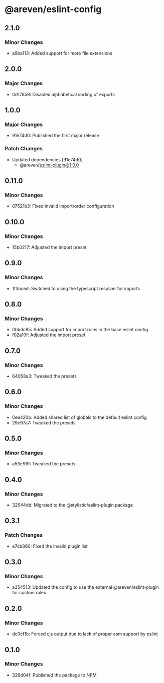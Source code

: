 # @areven/eslint-config

## 2.1.0

### Minor Changes

- a9ba113: Added support for more file extensions

## 2.0.0

### Major Changes

- 0d17859: Disabled alphabetical sorting of exports

## 1.0.0

### Major Changes

- 91e74d0: Published the first major release

### Patch Changes

- Updated dependencies [91e74d0]
  - @areven/eslint-plugin@1.0.0

## 0.11.0

### Minor Changes

- 07521b3: Fixed invalid import/order configuration

## 0.10.0

### Minor Changes

- 15b0217: Adjusted the import preset

## 0.9.0

### Minor Changes

- 1f3aced: Switched to using the typescript resolver for imports

## 0.8.0

### Minor Changes

- 0bbdc85: Added support for import rules in the base eslint config
- f02a10f: Adjusted the import preset

## 0.7.0

### Minor Changes

- 64058a3: Tweaked the presets

## 0.6.0

### Minor Changes

- 0ea420b: Added shared list of globals to the default eslint config
- 29c97a7: Tweaked the presets

## 0.5.0

### Minor Changes

- a53e519: Tweaked the presets

## 0.4.0

### Minor Changes

- 32544dd: Migrated to the @stylistic/eslint-plugin package

## 0.3.1

### Patch Changes

- e7cb860: Fixed the invalid plugin list

## 0.3.0

### Minor Changes

- a354513: Updated the config to use the external @areven/eslint-plugin for custom rules

## 0.2.0

### Minor Changes

- dc0cf1b: Forced cjs output due to lack of proper esm support by eslint

## 0.1.0

### Minor Changes

- 326d04f: Published the package to NPM
